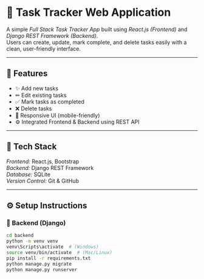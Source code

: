 # 🧩 Task Tracker Web Application

A simple *Full Stack Task Tracker App* built using *React.js (Frontend)* and *Django REST Framework (Backend)*.  
Users can create, update, mark complete, and delete tasks easily with a clean, user-friendly interface.

---

## 🚀 Features

- ✨ Add new tasks  
- ✏ Edit existing tasks  
- ✅ Mark tasks as completed  
- ❌ Delete tasks  
- 📱 Responsive UI (mobile-friendly)  
- ⚙ Integrated Frontend & Backend using REST API

---

## 🧠 Tech Stack

*Frontend:* React.js, Bootstrap  
*Backend:* Django REST Framework  
*Database:* SQLite  
*Version Control:* Git & GitHub

---

## ⚙ Setup Instructions

### 🔹 Backend (Django)
```bash
cd backend
python -m venv venv
venv\Scripts\activate  # (Windows)
source venv/bin/activate  # (Mac/Linux)
pip install -r requirements.txt
python manage.py migrate
python manage.py runserver

